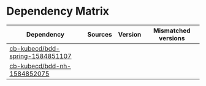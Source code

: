 # Dependency Matrix

Dependency | Sources | Version | Mismatched versions
---------- | ------- | ------- | -------------------
[cb-kubecd/bdd-spring-1584851107](https://github.com/cb-kubecd/bdd-spring-1584851107.git) |  | []() | 
[cb-kubecd/bdd-nh-1584852075](https://github.com/cb-kubecd/bdd-nh-1584852075.git) |  | []() | 
